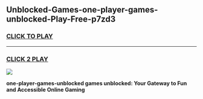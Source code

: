 
## Unblocked-Games-one-player-games-unblocked-Play-Free-p7zd3
<h3>
<a href="https://premium76.site?title=one-player-games-unblocked&ref=15A">CLICK TO PLAY</a></h3>
<hr>

<h3>
<a href="https://premium76.site?title=one-player-games-unblocked&ref=15A">CLICK 2 PLAY</a>
  
</h3>

<a href="https://premium76.site?title=one-player-games-unblocked&ref=15A"><img src="https://clearcache.store/games.png"></a>


**one-player-games-unblocked games unblocked: Your Gateway to Fun and Accessible Online Gaming**

